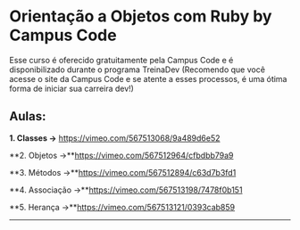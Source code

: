 # Orientação a Objetos com Ruby by Campus Code
Esse curso é oferecido gratuitamente pela Campus Code e é disponibilizado durante o programa TreinaDev (Recomendo que você acesse o site da Campus Code e se atente a esses processos, é uma ótima forma de iniciar sua carreira dev!)

## Aulas:

**1. Classes →** https://vimeo.com/567513068/9a489d6e52

**2. Objetos →**https://vimeo.com/567512964/cfbdbb79a9

**3. Métodos →**https://vimeo.com/567512894/c63d7b3fd1

**4. Associação →**https://vimeo.com/567513198/7478f0b151

**5. Herança →**https://vimeo.com/567513121/0393cab859

-----------
